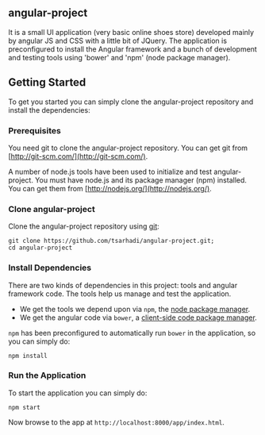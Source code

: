 ## angular-project
It is a small UI application (very basic online shoes store) developed mainly by angular JS and CSS with a little bit of JQuery.
The application is preconfigured to install the Angular framework and a bunch of development and testing tools using 'bower' and 'npm' (node package manager).


## Getting Started

To get you started you can simply clone the angular-project repository and install the dependencies:

### Prerequisites

You need git to clone the angular-project repository. You can get git from
[http://git-scm.com/](http://git-scm.com/).

A number of node.js tools have been used to initialize and test angular-project. You must have node.js and
its package manager (npm) installed.  You can get them from [http://nodejs.org/](http://nodejs.org/).

### Clone angular-project

Clone the angular-project repository using [git][git]:

```
git clone https://github.com/tsarhadi/angular-project.git;
cd angular-project
```
### Install Dependencies

There are two kinds of dependencies in this project: tools and angular framework code.  The tools help
us manage and test the application.

* We get the tools we depend upon via `npm`, the [node package manager][npm].
* We get the angular code via `bower`, a [client-side code package manager][bower].

`npm` has been preconfigured  to automatically run `bower` in the application, so you can simply do:

```
npm install
```

### Run the Application

To start the application you can simply do:

```
npm start
```

Now browse to the app at `http://localhost:8000/app/index.html`.



[git]: http://git-scm.com/
[bower]: http://bower.io
[npm]: https://www.npmjs.org/
[node]: http://nodejs.org
[protractor]: https://github.com/angular/protractor
[jasmine]: http://jasmine.github.io
[karma]: http://karma-runner.github.io
[travis]: https://travis-ci.org/
[http-server]: https://github.com/nodeapps/http-server



